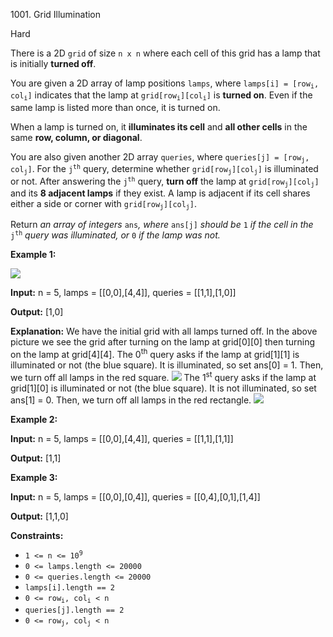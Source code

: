 1001\. Grid Illumination

Hard

There is a 2D `grid` of size `n x n` where each cell of this grid has a lamp that is initially **turned off**.

You are given a 2D array of lamp positions `lamps`, where <code>lamps[i] = [row<sub>i</sub>, col<sub>i</sub>]</code> indicates that the lamp at <code>grid[row<sub>i</sub>][col<sub>i</sub>]</code> is **turned on**. Even if the same lamp is listed more than once, it is turned on.

When a lamp is turned on, it **illuminates its cell** and **all other cells** in the same **row, column, or diagonal**.

You are also given another 2D array `queries`, where <code>queries[j] = [row<sub>j</sub>, col<sub>j</sub>]</code>. For the <code>j<sup>th</sup></code> query, determine whether <code>grid[row<sub>j</sub>][col<sub>j</sub>]</code> is illuminated or not. After answering the <code>j<sup>th</sup></code> query, **turn off** the lamp at <code>grid[row<sub>j</sub>][col<sub>j</sub>]</code> and its **8 adjacent lamps** if they exist. A lamp is adjacent if its cell shares either a side or corner with <code>grid[row<sub>j</sub>][col<sub>j</sub>]</code>.

Return _an array of integers_ `ans`_,_ _where_ `ans[j]` _should be_ `1` _if the cell in the_ <code>j<sup>th</sup></code> _query was illuminated, or_ `0` _if the lamp was not._

**Example 1:**

![](https://assets.leetcode.com/uploads/2020/08/19/illu_1.jpg)

**Input:** n = 5, lamps = [[0,0],[4,4]], queries = [[1,1],[1,0]]

**Output:** [1,0]

**Explanation:** We have the initial grid with all lamps turned off. In the above picture we see the grid after turning on the lamp at grid[0][0] then turning on the lamp at grid[4][4]. The 0<sup>th</sup> query asks if the lamp at grid[1][1] is illuminated or not (the blue square). It is illuminated, so set ans[0] = 1. Then, we turn off all lamps in the red square. ![](https://assets.leetcode.com/uploads/2020/08/19/illu_step1.jpg) The 1<sup>st</sup> query asks if the lamp at grid[1][0] is illuminated or not (the blue square). It is not illuminated, so set ans[1] = 0. Then, we turn off all lamps in the red rectangle. ![](https://assets.leetcode.com/uploads/2020/08/19/illu_step2.jpg)

**Example 2:**

**Input:** n = 5, lamps = [[0,0],[4,4]], queries = [[1,1],[1,1]]

**Output:** [1,1]

**Example 3:**

**Input:** n = 5, lamps = [[0,0],[0,4]], queries = [[0,4],[0,1],[1,4]]

**Output:** [1,1,0]

**Constraints:**

*   <code>1 <= n <= 10<sup>9</sup></code>
*   `0 <= lamps.length <= 20000`
*   `0 <= queries.length <= 20000`
*   `lamps[i].length == 2`
*   <code>0 <= row<sub>i</sub>, col<sub>i</sub> < n</code>
*   `queries[j].length == 2`
*   <code>0 <= row<sub>j</sub>, col<sub>j</sub> < n</code>
